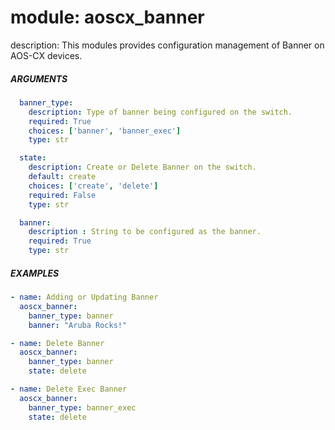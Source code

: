 # module: aoscx_banner

description: This modules provides configuration management of Banner on AOS-CX devices.

##### ARGUMENTS
```YAML
  banner_type:
    description: Type of banner being configured on the switch.
    required: True
    choices: ['banner', 'banner_exec']
    type: str

  state:
    description: Create or Delete Banner on the switch.
    default: create
    choices: ['create', 'delete']
    required: False
    type: str

  banner:
    description : String to be configured as the banner.
    required: True
    type: str
```

##### EXAMPLES
```YAML
- name: Adding or Updating Banner
  aoscx_banner:
    banner_type: banner
    banner: "Aruba Rocks!"

- name: Delete Banner
  aoscx_banner:
    banner_type: banner
    state: delete

- name: Delete Exec Banner
  aoscx_banner:
    banner_type: banner_exec
    state: delete
```